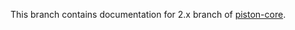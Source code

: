 This branch contains documentation for 2.x branch of [piston-core](https://github.com/pistonportal/piston-core).